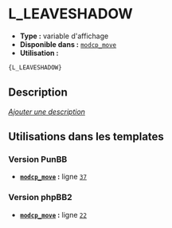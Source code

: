 # L_LEAVESHADOW
* __Type :__ variable d'affichage
* __Disponible dans :__ [`modcp_move`](../tpl/var/modcp_move.md#readme)
* __Utilisation :__

```html
{L_LEAVESHADOW}
```

## Description
[*Ajouter une description*](https://fa-tvars.appspot.com/var/L_LEAVESHADOW)

## Utilisations dans les templates

### Version PunBB
* __[`modcp_move`](../tpl/var/modcp_move.md#readme) :__ ligne [`37`](../tpl/src/punbb/modcp_move.tpl#L37)

### Version phpBB2
* __[`modcp_move`](../tpl/var/modcp_move.md#readme) :__ ligne [`22`](../tpl/src/subsilver/modcp_move.tpl#L22)